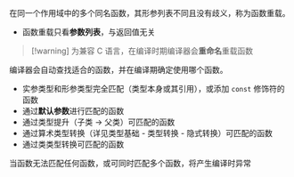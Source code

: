 在同一个作用域中的多个同名函数，其形参列表不同且没有歧义，称为函数重载。
* 函数重载只看**参数列表**，与返回值无关

> [!warning] 为兼容 C 语言，在编译时期编译器会**重命名**重载函数

编译器会自动查找适合的函数，并在编译期确定使用哪个函数。
* 实参类型和形参类型完全匹配（类型本身或其引用），或添加 `const` 修饰符的函数
* 通过**默认参数**进行匹配的函数
* 通过类型提升（子类 -> 父类）可匹配的函数
* 通过算术类型转换（详见类型基础 - 类型转换 - 隐式转换）可匹配的函数
* 通过类类型转换可匹配的函数

当函数无法匹配任何函数，或可同时匹配多个函数，将产生编译时异常